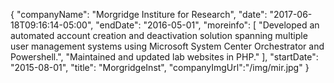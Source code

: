 {
   "companyName": "Morgridge Institure for Research",
   "date": "2017-06-18T09:16:14-05:00",
   "endDate": "2016-05-01",
   "moreinfo": [
      "Developed an automated account creation and deactivation solution spanning multiple user management systems using Microsoft System Center Orchestrator and Powershell.",
      "Maintained and updated lab websites in PHP."
   ],
   "startDate": "2015-08-01",
   "title": "MorgridgeInst",
   "companyImgUrl":"/img/mir.jpg"
}

